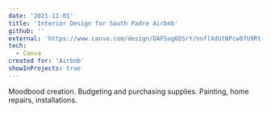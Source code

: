 ```yaml
---
date: '2021-11-01'
title: 'Interior Design for South Padre Airbnb'
github: ''
external: 'https://www.canva.com/design/DAFSug6DSrY/nnflXdUtNPcw07U9Rt-eqg/view?utm_content=DAFSug6DSrY&utm_campaign=designshare&utm_medium=link&utm_source=publishsharelink'
tech:
  - Canva
created for: 'Airbnb'
showInProjects: true
---
```


Moodbood creation. Budgeting and purchasing supplies. Painting, home repairs, installations.

